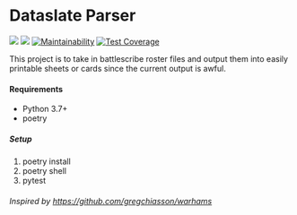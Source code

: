 # Dataslate Parser
![](https://github.com/stvnksslr/dataslate-parser/workflows/backend/badge.svg)
![](https://github.com/stvnksslr/dataslate-parser/workflows/deploy/badge.svg)
[![Maintainability](https://api.codeclimate.com/v1/badges/86bd40b6d3fd037140d4/maintainability)](https://codeclimate.com/github/stvnksslr/dataslate-parser/maintainability)
[![Test Coverage](https://api.codeclimate.com/v1/badges/86bd40b6d3fd037140d4/test_coverage)](https://codeclimate.com/github/stvnksslr/dataslate-parser/test_coverage)

This project is to take in battlescribe roster files and output them into easily printable sheets or cards since the current output is awful.

#### Requirements
* Python 3.7+
* poetry 

##### Setup
1. poetry install
2. poetry shell
3. pytest


###### Inspired by https://github.com/gregchiasson/warhams 

